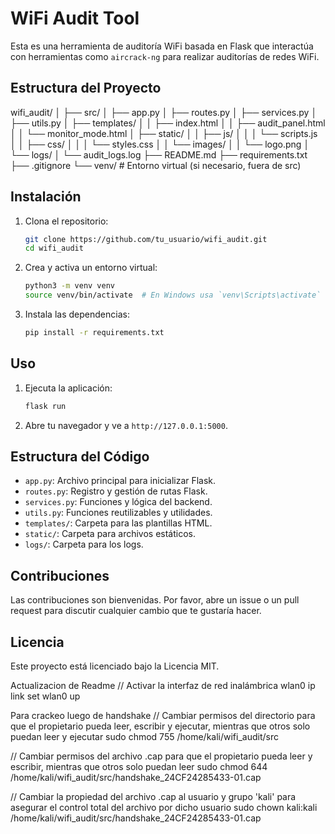 # WiFi Audit Tool

Esta es una herramienta de auditoría WiFi basada en Flask que interactúa con herramientas como `aircrack-ng` para realizar auditorías de redes WiFi.

## Estructura del Proyecto
wifi_audit/
│
├── src/
│   ├── app.py
│   ├── routes.py
│   ├── services.py
│   ├── utils.py
│   ├── templates/
│   │   ├── index.html
│   │   ├── audit_panel.html
│   │   └── monitor_mode.html
│   ├── static/
│   │   ├── js/
│   │   │   └── scripts.js
│   │   ├── css/
│   │   │   └── styles.css
│   │   └── images/
│   │       └── logo.png
│   └── logs/
│       └── audit_logs.log
├── README.md
├── requirements.txt
├── .gitignore
└── venv/  # Entorno virtual (si necesario, fuera de src)


## Instalación

1. Clona el repositorio:
    ```bash
    git clone https://github.com/tu_usuario/wifi_audit.git
    cd wifi_audit
    ```

2. Crea y activa un entorno virtual:
    ```bash
    python3 -m venv venv
    source venv/bin/activate  # En Windows usa `venv\Scripts\activate`
    ```

3. Instala las dependencias:
    ```bash
    pip install -r requirements.txt
    ```

## Uso

1. Ejecuta la aplicación:
    ```bash
    flask run
    ```

2. Abre tu navegador y ve a `http://127.0.0.1:5000`.

## Estructura del Código

- `app.py`: Archivo principal para inicializar Flask.
- `routes.py`: Registro y gestión de rutas Flask.
- `services.py`: Funciones y lógica del backend.
- `utils.py`: Funciones reutilizables y utilidades.
- `templates/`: Carpeta para las plantillas HTML.
- `static/`: Carpeta para archivos estáticos.
- `logs/`: Carpeta para los logs.

## Contribuciones

Las contribuciones son bienvenidas. Por favor, abre un issue o un pull request para discutir cualquier cambio que te gustaría hacer.

## Licencia

Este proyecto está licenciado bajo la Licencia MIT.


Actualizacion de Readme
// Activar la interfaz de red inalámbrica wlan0
ip link set wlan0 up

Para crackeo luego de handshake 
// Cambiar permisos del directorio para que el propietario pueda leer, escribir y ejecutar, mientras que otros solo puedan leer y ejecutar
sudo chmod 755 /home/kali/wifi_audit/src

// Cambiar permisos del archivo .cap para que el propietario pueda leer y escribir, mientras que otros solo puedan leer
sudo chmod 644 /home/kali/wifi_audit/src/handshake_24CF24285433-01.cap

// Cambiar la propiedad del archivo .cap al usuario y grupo 'kali' para asegurar el control total del archivo por dicho usuario
sudo chown kali:kali /home/kali/wifi_audit/src/handshake_24CF24285433-01.cap

